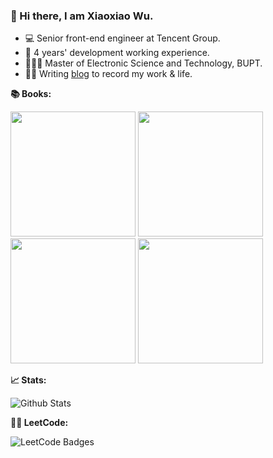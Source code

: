 ### 👋 Hi there, I am Xiaoxiao Wu.

- 💻   Senior front-end engineer at Tencent Group.
- 📆   4 years' development working experience.
- 👩🏻‍🎓   Master of Electronic Science and Technology, BUPT.
- ✍🏻   Writing [blog](https://2xiao.github.io) to record my work & life.

**📚 Books:**  

<code>[<img height="200" src="https://2xiao.github.io/assets/image/leetcode-js-logo.png">](https://2xiao.github.io/leetcode-js/)</code>
<code>[<img height="200" src="https://2xiao.github.io/assets/image/react-logo.png">](https://2xiao.github.io/my-react/)</code>
<code>[<img height="200" src="https://2xiao.github.io/assets/image/vue-logo.png">](https://2xiao.github.io/my-vue/)</code>
<code>[<img height="200" src="https://2xiao.github.io/assets/image/system-logo.png">](https://2xiao.github.io/system-design/)</code>

**📈 Stats:**

<img src="https://github-readme-stats.vercel.app/api?username=2xiao&hide_title=true&show_icons=true&bg_color=320,323031,84a59d&icon_color=b0c4b1&title_color=eec170&text_color=a2a392&include_all_commits=true" alt="Github Stats">

**👩‍💻 LeetCode:**

<img src="https://leetcode-badge-showcase.vercel.app/api?username=22xiao&animated=false&theme=dark" alt="LeetCode Badges">
